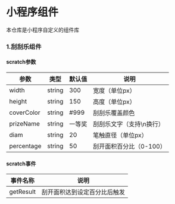# 小程序组件

本仓库是小程序自定义的组件库

### 1.刮刮乐组件

#### scratch参数

| 参数         | 类型     | 默认值  | 说明             |
|------------|--------|------|----------------|
| width      | string | 300  | 宽度（单位px）       |
| height     | string | 150  | 高度（单位px）       |
| coverColor | string | #999 | 刮刮乐覆盖颜色        |
| prizeName  | string | 一等奖  | 刮刮乐文字（支持\n换行）  |
| diam       | string | 20   | 笔触直径（单位px）     |
| percentage | string | 50   | 刮开面积百分比（0-100） |

#### scratch事件


| 事件名称      | 说明             |
|-----------|----------------|
| getResult | 刮开面积达到设定百分比后触发 |




